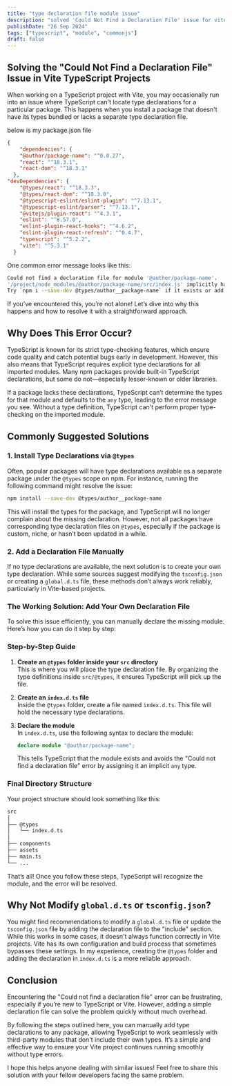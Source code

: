 ```yaml
---
title: "type declaration file module issue"
description: "solved 'Could Not Find a Declaration File' issue for vite based project"
publishDate: "26 Sep 2024"
tags: ["typescript", "module", "commonjs"]
draft: false
---
```


## Solving the "Could Not Find a Declaration File" Issue in Vite TypeScript Projects

When working on a TypeScript project with Vite, you may occasionally run into an issue where TypeScript can't locate type declarations for a particular package. This happens when you install a package that doesn't have its types bundled or lacks a separate type declaration file.

below is my package.json file

```json title='package.json'
{
    "dependencies": {
    "@author/package-name": "^0.0.27",
    "react": "^18.3.1",
    "react-dom": "^18.3.1"
  },
"devDependencies": {
    "@types/react": "^18.3.3",
    "@types/react-dom": "^18.3.0",
    "@typescript-eslint/eslint-plugin": "^7.13.1",
    "@typescript-eslint/parser": "^7.13.1",
    "@vitejs/plugin-react": "^4.3.1",
    "eslint": "^8.57.0",
    "eslint-plugin-react-hooks": "^4.6.2",
    "eslint-plugin-react-refresh": "^0.4.7",
    "typescript": "^5.2.2",
    "vite": "^5.3.1"
  }
```

One common error message looks like this:

```bash
Could not find a declaration file for module '@author/package-name'. 
'/project/node_modules/@author/package-name/src/index.js' implicitly has an 'any' type. 
Try `npm i --save-dev @types/author__package-name` if it exists or add a new declaration (.d.ts) file containing `declare module '@author/package-name'`.
```

If you’ve encountered this, you’re not alone! Let’s dive into why this happens and how to resolve it with a straightforward approach.

## Why Does This Error Occur?

TypeScript is known for its strict type-checking features, which ensure code quality and catch potential bugs early in development. However, this also means that TypeScript requires explicit type declarations for all imported modules. Many npm packages provide built-in TypeScript declarations, but some do not—especially lesser-known or older libraries.

If a package lacks these declarations, TypeScript can’t determine the types for that module and defaults to the `any` type, leading to the error message you see. Without a type definition, TypeScript can't perform proper type-checking on the imported module.

## Commonly Suggested Solutions

### 1. Install Type Declarations via `@types`

Often, popular packages will have type declarations available as a separate package under the `@types` scope on npm. For instance, running the following command might resolve the issue:

```bash
npm install --save-dev @types/author__package-name
```

This will install the types for the package, and TypeScript will no longer complain about the missing declaration. However, not all packages have corresponding type declaration files on `@types`, especially if the package is custom, niche, or hasn’t been updated in a while.

### 2. Add a Declaration File Manually

If no type declarations are available, the next solution is to create your own type declaration. While some sources suggest modifying the `tsconfig.json` or creating a `global.d.ts` file, these methods don’t always work reliably, particularly in Vite-based projects.

### The Working Solution: Add Your Own Declaration File

To solve this issue efficiently, you can manually declare the missing module. Here’s how you can do it step by step:

### Step-by-Step Guide

1. **Create an `@types` folder inside your `src` directory**  
   This is where you will place the type declaration file. By organizing the type definitions inside `src/@types`, it ensures TypeScript will pick up the file.

2. **Create an `index.d.ts` file**  
   Inside the `@types` folder, create a file named `index.d.ts`. This file will hold the necessary type declarations.

3. **Declare the module**  
   In `index.d.ts`, use the following syntax to declare the module:

   ```typescript
   declare module "@author/package-name";
   ```

   This tells TypeScript that the module exists and avoids the "Could not find a declaration file" error by assigning it an implicit `any` type.

### Final Directory Structure

Your project structure should look something like this:

```txt
src
│
├── @types
│   └── index.d.ts
│
├── components
├── assets
├── main.ts
└── ...
```

That’s all! Once you follow these steps, TypeScript will recognize the module, and the error will be resolved.

## Why Not Modify `global.d.ts` or `tsconfig.json`?

You might find recommendations to modify a `global.d.ts` file or update the `tsconfig.json` file by adding the declaration file to the "include" section. While this works in some cases, it doesn't always function correctly in Vite projects. Vite has its own configuration and build process that sometimes bypasses these settings. In my experience, creating the `@types` folder and adding the declaration in `index.d.ts` is a more reliable approach.

## Conclusion

Encountering the "Could not find a declaration file" error can be frustrating, especially if you’re new to TypeScript or Vite. However, adding a simple declaration file can solve the problem quickly without much overhead.

By following the steps outlined here, you can manually add type declarations to any package, allowing TypeScript to work seamlessly with third-party modules that don't include their own types. It’s a simple and effective way to ensure your Vite project continues running smoothly without type errors.

I hope this helps anyone dealing with similar issues! Feel free to share this solution with your fellow developers facing the same problem.

